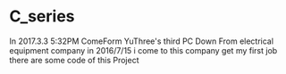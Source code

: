 # C_series
In 2017.3.3 5:32PM ComeForm YuThree's third PC Down From electrical equipment company
in 2016/7/15 i come to this company get my first job there are some code of this Project
